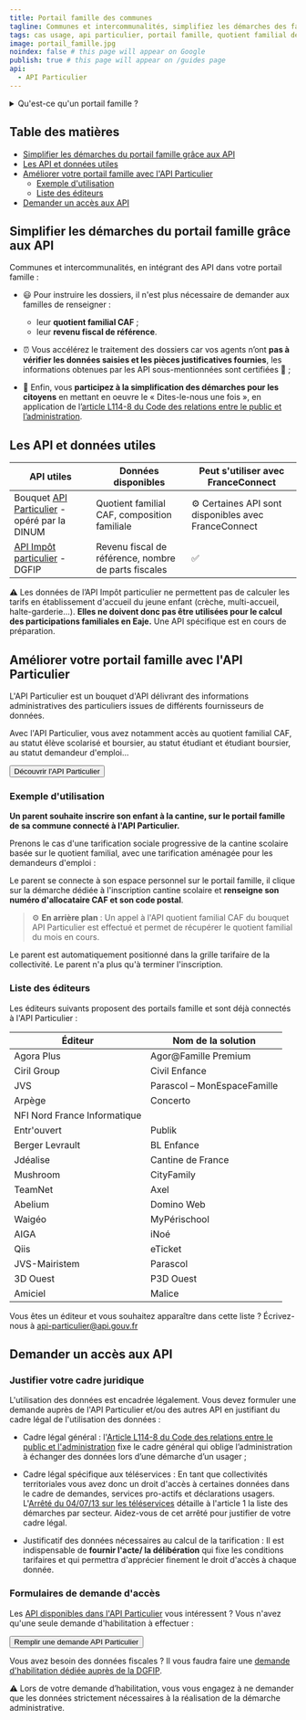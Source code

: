 ```yaml
---
title: Portail famille des communes
tagline: Communes et intercommunalités, simplifiez les démarches des familles en calculant automatiquement leur tarif de restauration scolaire, de crèches ou d'activités périscolaires ou municipales.
tags: cas usage, api particulier, portail famille, quotient familial dématérialisé, tarification restauration scolaire, tarification activités périscolaires
image: portail_famille.jpg
noindex: false # this page will appear on Google
publish: true # this page will appear on /guides page
api:
  - API Particulier
---
```


<details>
   <summary>Qu'est-ce qu'un portail famille ?</summary>

Les communes et intercommunalités mettent à disposition des habitants un portail famille permettant d'accéder à des services en ligne pour gérer l'inscription et la facturation des services proposés par la collectivité : la crèche, l'halte-garderie, les centres de loisirs, la restauration scolaire, les goûters, les études, le conservatoire, l'atelier beaux-arts etc..

Ce type de portail permet généralement de réserver et payer en ligne les factures liées aux activités péri- et extrascolaires, de suivre les paiements et de gérer les informations liées au compte de la famille. La tarification de ces activités est adaptée aux ressources de la famille.

Selon la politique tarifaire choisie, le calcul des tarifs est réalisé grâce au quotient familial de la Caisse d’allocations familiales (CAF) et/ou l'avis d'imposition (DGFIP) fournis par les citoyens.

</details>

## Table des matières

- [Simplifier les démarches du portail famille grâce aux API](#simplifier-les-démarches-du-portail-famille-grâce-aux-api)
- [Les API et données utiles](#les-api-et-données-utiles)
- [Améliorer votre portail famille avec l'API Particulier](#améliorer-votre-portail-famille-avec-lapi-particulier)
  - [Exemple d'utilisation](#exemple-dutilisation)
  - [Liste des éditeurs](#liste-des-éditeurs)
- [Demander un accès aux API](#demander-un-accès-aux-api)

## Simplifier les démarches du portail famille grâce aux API 

Communes et intercommunalités, en intégrant des API dans votre portail famille :

- 😃 Pour instruire les dossiers, il n'est plus nécessaire de demander aux familles de renseigner : 
   - leur **quotient familial CAF** ;
   - leur **revenu fiscal de référence**.

- ⏰ Vous accélérez le traitement des dossiers car vos agents n’ont **pas à vérifier les données saisies et les pièces justificatives fournies**, les informations obtenues par les API sous-mentionnées sont certifiées 🔎 ;

- 🎯 Enfin, vous **participez à la simplification des démarches pour les citoyens** en mettant en oeuvre le « Dites-le-nous une fois », en application de l’[article L114-8 du Code des relations entre le public et l’administration](https://www.legifrance.gouv.fr/codes/article_lc/LEGIARTI000045213315).

## Les API et données utiles

| API utiles | Données disponibles |  Peut s'utiliser avec FranceConnect |
| --- | --- | --- |
| Bouquet [API Particulier](https://particulier.api.gouv.fr/catalogue) - opéré par la DINUM | Quotient familial CAF, composition familiale| ⚙️ Certaines API sont disponibles avec FranceConnect |
| [API Impôt particulier](/les-api/impot-particulier) - DGFIP | Revenu fiscal de référence, nombre de parts fiscales | ✅ |

⚠️ Les données de l’API Impôt particulier ne permettent pas de calculer les tarifs en établissement d'accueil du jeune enfant (crèche, multi-accueil, halte-garderie…). **Elles ne doivent donc pas être utilisées pour le calcul des participations familiales en Eaje.** Une API spécifique est en cours de préparation.

## Améliorer votre portail famille avec l'API Particulier

L'API Particulier est un bouquet d'API délivrant des informations administratives des particuliers issues de différents fournisseurs de données.

Avec l'API Particulier, vous avez notamment accès au quotient familial CAF, au statut élève scolarisé et boursier, au statut étudiant et étudiant boursier, au statut demandeur d'emploi...

<Button href="https://particulier.api.gouv.fr/catalogue">Découvrir l'API Particulier</Button>

### Exemple d'utilisation

**Un parent souhaite inscrire son enfant à la cantine, sur le portail famille de sa commune connecté à l'API Particulier.**

Prenons le cas d'une tarification sociale progressive de la cantine scolaire basée sur le quotient familial, avec une tarification aménagée pour les demandeurs d'emploi :

Le parent se connecte à son espace personnel sur le portail famille, il clique sur la démarche dédiée à l'inscription cantine scolaire et **renseigne son numéro d'allocataire CAF et son code postal**.

> ⚙️ **En arrière plan** : Un appel à l'API quotient familial CAF du bouquet API Particulier est effectué et permet de récupérer le quotient familial du mois en cours.

Le parent est automatiquement positionné dans la grille tarifaire de la collectivité. Le parent n'a plus qu'à terminer l'inscription.


### Liste des éditeurs

Les éditeurs suivants proposent des portails famille et sont déjà connectés à l'API Particulier :

| Éditeur                      | Nom de la solution            |
| ---------------------------- | ----------------------------- |
| Agora Plus                   | Agor@Famille Premium          |
| Ciril Group                  | Civil Enfance                 |
| JVS                          | Parascol – MonEspaceFamille   |
| Arpège                       | Concerto                      |
| NFI Nord France Informatique |                               |
| Entr'ouvert                  | Publik                        |
| Berger Levrault              | BL Enfance                    |
| Jdéalise                     | Cantine de France             |
| Mushroom                     | CityFamily                    |
| TeamNet                      | Axel                          |
| Abelium                      | Domino Web                    |
| Waigéo                       | MyPérischool                  |
| AIGA                         | iNoé                          |
| Qiis                         | eTicket                       |
| JVS-Mairistem                | Parascol                      |
| 3D Ouest                     | P3D Ouest                     |
| Amiciel                      | Malice                        |

Vous êtes un éditeur et vous souhaitez apparaître dans cette liste ? Écrivez-nous à [api-particulier@api.gouv.fr](mailto:api-particulier@api.gouv.fr)

## Demander un accès aux API

### Justifier votre cadre juridique

L'utilisation des données est encadrée légalement. Vous devez formuler une demande auprès de l'API Particulier et/ou des autres API en justifiant du cadre légal de l'utilisation des données :

- Cadre légal général : l'[Article L114-8 du Code des relations entre le public et l'administration](https://www.legifrance.gouv.fr/codes/article_lc/LEGIARTI000045213315) fixe le cadre général qui oblige l’administration à échanger des données lors d’une démarche d’un usager ;

- Cadre légal spécifique aux téléservices : En tant que collectivités territoriales vous avez donc un droit d'accès à certaines données dans le cadre de demandes, services pro-actifs et déclarations usagers. 
L'[Arrêté du 04/07/13 sur les téléservices](https://www.legifrance.gouv.fr/loda/id/JORFTEXT000027697207/#:~:text=Dans%20les%20r%C3%A9sum%C3%A9s-,Arr%C3%AAt%C3%A9%20du%204%20juillet%202013%20autorisant%20la%20mise%20en%20%C5%93uvre,publiques%20locales%20dont%20ils%20sont) détaille à l'article 1 la liste des démarches par secteur. Aidez-vous de cet arrêté pour justifier de votre cadre légal.

- Justificatif des données nécessaires au calcul de la tarification : Il est indispensable de **fournir l'acte/ la délibération** qui fixe les conditions tarifaires et qui permettra d'apprécier finement le droit d'accès à chaque donnée.

### Formulaires de demande d'accès

Les [API disponibles dans l'API Particulier](https://particulier.api.gouv.fr/catalogue) vous intéressent ? Vous n'avez qu'une seule demande d'habilitation à effectuer : 

<Button href="https://datapass.api.gouv.fr/api-particulier">Remplir une demande API Particulier</Button>

Vous avez besoin des données fiscales ? Il vous faudra faire une [demande d'habilitation dédiée auprès de la DGFIP](/les-api/impot-particulier).

⚠️ Lors de votre demande d’habilitation, vous vous engagez à ne demander que les données strictement nécessaires à la réalisation de la démarche administrative.
